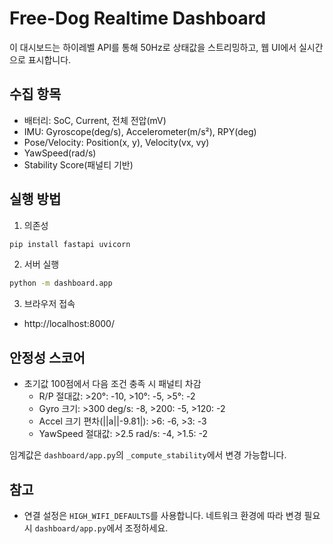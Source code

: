 # Free-Dog Realtime Dashboard

이 대시보드는 하이레벨 API를 통해 50Hz로 상태값을 스트리밍하고, 웹 UI에서 실시간으로 표시합니다.

## 수집 항목
- 배터리: SoC, Current, 전체 전압(mV)
- IMU: Gyroscope(deg/s), Accelerometer(m/s²), RPY(deg)
- Pose/Velocity: Position(x, y), Velocity(vx, vy)
- YawSpeed(rad/s)
- Stability Score(패널티 기반)

## 실행 방법
1) 의존성
```bash
pip install fastapi uvicorn
```

2) 서버 실행
```bash
python -m dashboard.app
```

3) 브라우저 접속
- http://localhost:8000/

## 안정성 스코어
- 초기값 100점에서 다음 조건 충족 시 패널티 차감
  - R/P 절대값: >20°: -10, >10°: -5, >5°: -2
  - Gyro 크기: >300 deg/s: -8, >200: -5, >120: -2
  - Accel 크기 편차(||a||-9.81|): >6: -6, >3: -3
  - YawSpeed 절대값: >2.5 rad/s: -4, >1.5: -2

임계값은 `dashboard/app.py`의 `_compute_stability`에서 변경 가능합니다.

## 참고
- 연결 설정은 `HIGH_WIFI_DEFAULTS`를 사용합니다. 네트워크 환경에 따라 변경 필요 시 `dashboard/app.py`에서 조정하세요.
